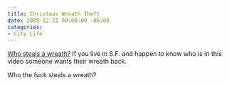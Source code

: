 ```yaml
---
title: Christmas Wreath Theft
date: 2009-12-21 00:00:00 -08:00
categories:
- City Life
---
```


<p><a href="http://thefrontsteps.com/2009/12/21/the-grinch-who-stole-our-readers-christmas-wreath-caught-on-tape/">Who steals a wreath?</a> If you live in S.F. and happen to know who is in this video someone wants their wreath back. </p>

<p>Who the fuck steals a wreath?</p>
